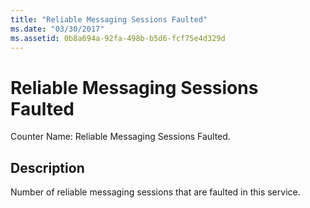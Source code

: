 ```yaml
---
title: "Reliable Messaging Sessions Faulted"
ms.date: "03/30/2017"
ms.assetid: 0b8a694a-92fa-498b-b5d6-fcf75e4d329d
---
```

# Reliable Messaging Sessions Faulted

Counter Name: Reliable Messaging Sessions Faulted.  
  
## Description  

 Number of reliable messaging sessions that are faulted in this service.
